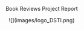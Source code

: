 <p style="text-align: center;">Book Reviews Project Report</p>

<div style="text-align: center;">
![](images/logo_DSTI.png)
</div>


